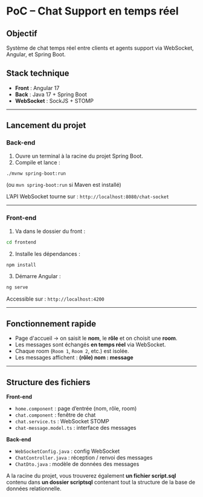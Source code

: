 # PoC – Chat Support en temps réel

## Objectif

Système de chat temps réel entre clients et agents support via WebSocket, Angular, et Spring Boot.

## Stack technique

- **Front** : Angular 17
- **Back** : Java 17 + Spring Boot
- **WebSocket** : SockJS + STOMP

---

## Lancement du projet

### Back-end

1. Ouvre un terminal à la racine du projet Spring Boot.
2. Compile et lance :

```bash
./mvnw spring-boot:run
```

(ou `mvn spring-boot:run` si Maven est installé)

L’API WebSocket tourne sur : `http://localhost:8080/chat-socket`

---

### Front-end

1. Va dans le dossier du front :

```bash
cd frontend
```

2. Installe les dépendances :

```bash
npm install
```

3. Démarre Angular :

```bash
ng serve
```

Accessible sur : `http://localhost:4200`

---

## Fonctionnement rapide

- Page d'accueil → on saisit le **nom**, le **rôle** et on choisit une **room**.
- Les messages sont échangés **en temps réel** via WebSocket.
- Chaque room (`Room 1`, `Room 2`, etc.) est isolée.
- Les messages affichent : **(rôle) nom : message**

---

## Structure des fichiers

**Front-end**
- `home.component` : page d’entrée (nom, rôle, room)
- `chat.component` : fenêtre de chat
- `chat.service.ts` : WebSocket STOMP
- `chat-message.model.ts` : interface des messages

**Back-end**
- `WebSocketConfig.java` : config WebSocket
- `ChatController.java` : réception / renvoi des messages
- `ChatDto.java` : modèle de données des messages

A la racine du projet, vous trouverez également **un fichier script.sql** contenu dans **un dossier scriptsql** contenant tout la structure de la base de données relationnelle.